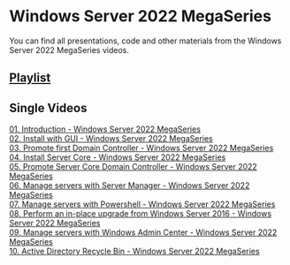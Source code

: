 # Windows Server 2022 MegaSeries
You can find all presentations, code and other materials from the Windows Server 2022 MegaSeries videos.

## [Playlist](https://www.youtube.com/playlist?list=PLBYrLLXZvp0zodVbKXK1U-NfTqTbUE6l-)

## Single Videos
[01. Introduction - Windows Server 2022 MegaSeries](https://youtu.be/L4MCSXDEfX4)</br>
[02. Install with GUI - Windows Server 2022 MegaSeries](https://youtu.be/o0Yawgnbsks)</br>
[03. Promote first Domain Controller - Windows Server 2022 MegaSeries](https://youtu.be/I2XICoUWLqY)</br>
[04. Install Server Core - Windows Server 2022 MegaSeries](https://youtu.be/m1_5y60CB5Q)</br>
[05. Promote Server Core Domain Controller - Windows Server 2022 MegaSeries](https://youtu.be/2p6W0jxENDs)</br>
[06. Manage servers with Server Manager - Windows Server 2022 MegaSeries](https://youtu.be/dfekNuc7foA)</br>
[07. Manage servers with Powershell - Windows Server 2022 MegaSeries](https://youtu.be/6F1Zr3OEm5o)</br>
[08. Perform an in-place upgrade from Windows Server 2016 - Windows Server 2022 MegaSeries](https://youtu.be/8CQY1ycGHiE)</br>
[09. Manage servers with Windows Admin Center - Windows Server 2022 MegaSeries](https://youtu.be/LG9poxLfSfU)</br>
[10. Active Directory Recycle Bin - Windows Server 2022 MegaSeries](https://youtu.be/E3YjmXa1SXc)